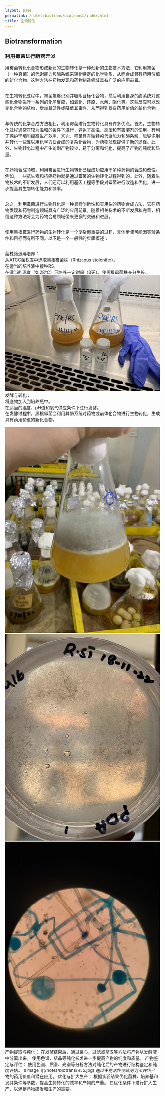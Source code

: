```yaml
---
layout: page
permalink: /notes/biotrans/biotrans1/index.html
title: 生物转化
---
```

## Biotransformation
### 利用霉菌进行新药开发
用霉菌转化化合物形成新药的生物转化是一种创新的生物技术方法，它利用霉菌（一种真菌）的代谢能力和酶系统来转化特定的化学物质，从而合成具有药用价值的新化合物。这种方法在药物发现和药物制造领域具有广泛的应用前景。

<br>在生物转化过程中，霉菌能够识别并吸附目标化合物，然后利用自身的酶系统对这些化合物进行一系列的化学反应，如氧化、还原、水解、酯化等。这些反应可以改变化合物的结构，增加其活性或降低其毒性，从而得到具有药用价值的新化合物。

<br>与传统的化学合成方法相比，利用霉菌进行生物转化具有许多优点。首先，生物转化过程通常在较为温和的条件下进行，避免了高温、高压和有害溶剂的使用，有利于保护环境和提高生产效率。其次，霉菌具有独特的代谢能力和酶系统，能够识别并转化一些难以用化学方法合成的复杂化合物，为药物发现提供了新的途径。此外，生物转化过程中产生的副产物较少，易于分离和纯化，提高了产物的纯度和质量。

<br>在药物合成领域，利用霉菌进行生物转化已经成功应用于多种药物的合成和改性。例如，一些抗生素和抗癌药物就是通过霉菌的生物转化过程得到的。此外，随着生物技术的不断发展，人们还可以利用基因工程等手段对霉菌进行改造和优化，进一步提高其生物转化能力和效率。

<br>总之，利用霉菌进行生物转化是一种具有创新性和实用性的药物合成方法，它在药物发现和药物制造领域具有广泛的应用前景。随着相关技术的不断发展和完善，相信这种方法将会为药物合成领域带来更多的突破和进展。


<br>使用黑根霉进行药物的生物转化是一个复杂但重要的过程，具体步骤可能因实验条件和目标而有所不同。以下是一个一般性的步骤概述：

<br>菌株筛选与培养：
<br>从ATCC菌株库中选取黑根霉菌株（Rhizopus stolonifer）。
<br>在适当的培养液中接种RS。
<br>在适当的温度（如28°C）下培养一定时间（3天），使黑根霉菌株充分生长。
![接种霉菌](/notes/biotrans/RS1.jpg)
<br>发酵与转化：
<br>将底物加入到培养瓶中。
<br>在适当的温度、pH值和氧气供应条件下进行发酵。
<br>在发酵过程中，黑根霉菌会利用其酶系统对药物或前体化合物进行生物转化，生成具有药用价值的新化合物。

<div class="third">
<img src="/notes/biotrans/RS2.jpg">
<img src="/notes/biotrans/RS3.jpg">
<img src="/notes/biotrans/RS4.jpg">
</div>
产物提取与纯化：
在发酵结束后，通过离心、过滤或萃取等方法将产物从发酵液中分离出来。
使用色谱、结晶等纯化技术进一步提高产物的纯度和质量。
产物鉴定与评估：
使用色谱、质谱、光谱等分析方法对纯化后的产物进行结构鉴定和纯度评估。
![Image 1](/notes/biotrans/RS5.jpg)
通过生物活性测试等方法评估产物的药用价值和潜在应用。
优化与扩大生产：
根据实验结果优化菌株、培养基和发酵条件等参数，提高生物转化的效率和产物的产量。
在优化条件下进行扩大生产，以满足药物研发和生产的需要。
